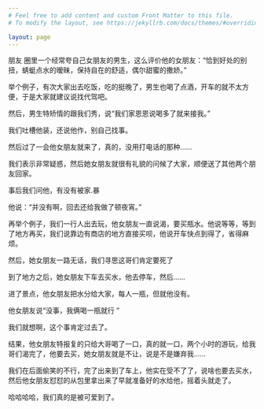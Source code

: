 ```yaml
---
# Feel free to add content and custom Front Matter to this file.
# To modify the layout, see https://jekyllrb.com/docs/themes/#overriding-theme-defaults

layout: page
---
```

朋友 圈里一个经常夸自己女朋友的男生，这么评价他的女朋友：“恰到好处的别扭，蜻蜓点水的暧昧，保持自在的舒适，偶尔甜蜜的撒娇。”

举个例子，有次大家出去吃饭，吃的挺晚了，男生也喝了点酒，开车的就不太方便，于是大家就建议说找代驾吧。

然后，男生特矫情的跟我们秀，说“我们家恩恩说喝多了就来接我。”

我们吐槽他装，还说他作，别自己找事。

然后过了一会他女朋友就来了，真的，没用打电话的那种……

我们表示非常疑惑，然后她女朋友就很有礼貌的问候了大家，顺便送了其他两个朋友回家。

事后我们问他，有没有被家.暴

他说：“并没有啊，回去还给我做了顿夜宵。”

再举个例子，我们一行人出去玩，他女朋友一直说渴，要买瓶水。他说等等，等到了地方再买，我们说靠边有商店的地方直接买呗，他说开车快点到得了，省得麻烦。

然后，她女朋友一路无话，我们寻思这哥们肯定要死了 

到了地方之后，她女朋友下车去买水，他去停车，然后……

进了景点，他女朋友把水分给大家，每人一瓶，但就他没有。

他女朋友说“没事，我俩喝一瓶就行 ”

我们就想啊，这个事肯定过去了。

结果，他女朋友特报复的只给大哥喝了一口，真的就一口，两个小时的游玩，给我哥们渴完了，他要去买，她女朋友就是不让，说是不是嫌弃我……

我们在后面偷笑的不行，完了出来到了车上，他实在受不了了，说啥也要去买水，然后他女朋友怼怼的从包里拿出来了早就准备好的水给他，摇着头就走了。

哈哈哈哈，我们真的是被可爱到了。

